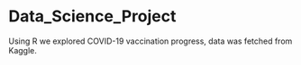 # Data_Science_Project
Using R we explored COVID-19 vaccination progress, data was fetched from Kaggle.
